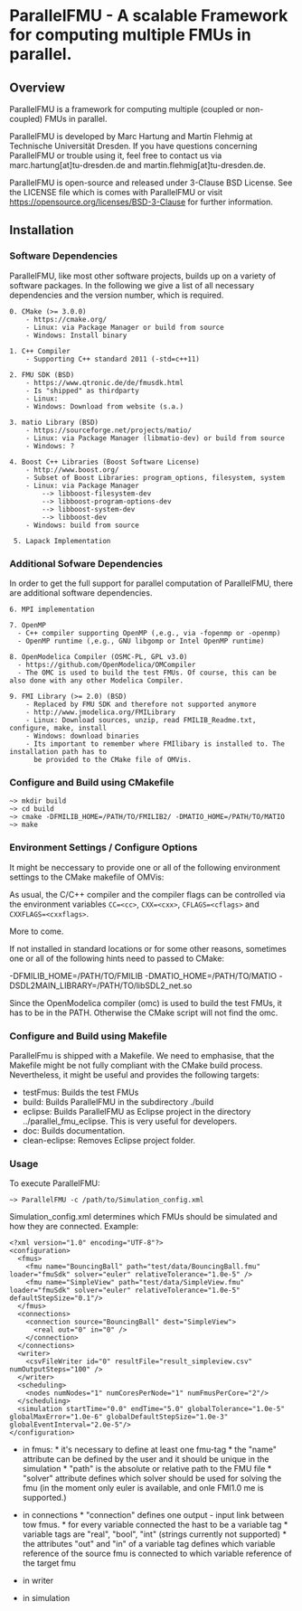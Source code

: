 # ParallelFMU - A scalable Framework for computing multiple FMUs in parallel.


## Overview
ParallelFMU is a framework for computing multiple (coupled or non-coupled) FMUs in parallel.

ParallelFMU is developed by Marc Hartung and Martin Flehmig at Technische Universität Dresden. If
you have questions concerning ParallelFMU or trouble using it, feel free to contact us via
marc.hartung[at]tu-dresden.de and martin.flehmig[at]tu-dresden.de.

ParallelFMU is open-source and released under 3-Clause BSD License. See the LICENSE
file which is comes with ParallelFMU or visit https://opensource.org/licenses/BSD-3-Clause for
further information.


## Installation

### Software Dependencies
ParallelFMU, like most other software projects, builds up on a variety of software packages. In
the following we give a list of all necessary dependencies and the version number, which is
required.

    0. CMake (>= 3.0.0)
        - https://cmake.org/
        - Linux: via Package Manager or build from source
        - Windows: Install binary

    1. C++ Compiler
        - Supporting C++ standard 2011 (-std=c++11)

    2. FMU SDK (BSD)
        - https://www.qtronic.de/de/fmusdk.html
        - Is "shipped" as thirdparty
        - Linux:
        - Windows: Download from website (s.a.)

    3. matio Library (BSD)
        - https://sourceforge.net/projects/matio/
        - Linux: via Package Manager (libmatio-dev) or build from source
        - Windows: ?

    4. Boost C++ Libraries (Boost Software License)
        - http://www.boost.org/
        - Subset of Boost Libraries: program_options, filesystem, system
        - Linux: via Package Manager
            --> libboost-filesystem-dev
            --> libboost-program-options-dev
            --> libboost-system-dev
            --> libboost-dev
        - Windows: build from source

     5. Lapack Implementation

### Additional Sofware Dependencies
In order to get the full support for parallel computation of ParallelFMU, there are additional
software dependencies.

    6. MPI implementation

    7. OpenMP
      - C++ compiler supporting OpenMP (,e.g., via -fopenmp or -openmp)
      - OpenMP runtime (,e.g., GNU libgomp or Intel OpenMP runtime)

    8. OpenModelica Compiler (OSMC-PL, GPL v3.0)
      - https://github.com/OpenModelica/OMCompiler
      - The OMC is used to build the test FMUs. Of course, this can be also done with any other Modelica Compiler.

    9. FMI Library (>= 2.0) (BSD)
        - Replaced by FMU SDK and therefore not supported anymore
        - http://www.jmodelica.org/FMILibrary
        - Linux: Download sources, unzip, read FMILIB_Readme.txt, configure, make, install
        - Windows: download binaries
        - Its important to remember where FMIlibary is installed to. The installation path has to
          be provided to the CMake file of OMVis.


### Configure and Build using CMakefile
```
~> mkdir build
~> cd build
~> cmake -DFMILIB_HOME=/PATH/TO/FMILIB2/ -DMATIO_HOME=/PATH/TO/MATIO
~> make
```

### Environment Settings / Configure Options
It might be neccessary to provide one or all of the following environment settings to the CMake
makefile of OMVis:

As usual, the C/C++ compiler and the compiler flags can be controlled via the environment variables
`CC=<cc>`, `CXX=<cxx>`, `CFLAGS=<cflags>` and `CXXFLAGS=<cxxflags>`.

More to come.

If not installed in standard locations or for some other reasons, sometimes one or all of the following
hints need to passed to CMake:

-DFMILIB_HOME=/PATH/TO/FMILIB
-DMATIO_HOME=/PATH/TO/MATIO
-DSDL2MAIN_LIBRARY=/PATH/TO/libSDL2_net.so

Since the OpenModelica compiler (omc) is used to build the test FMUs, it has to be in the PATH. Otherwise
the CMake script will not find the omc.


### Configure and Build using Makefile
ParallelFmu is shipped with a Makefile. We need to emphasise, that the Makefile might be not fully
compliant with the CMake build process. Nevertheless, it might be useful and provides the following
targets:

  * testFmus: Builds the test FMUs
  * build: Builds ParallelFMU in the subdirectory ./build
  * eclipse: Builds ParallelFMU as Eclipse project in the directory ../parallel_fmu_eclipse. This is very useful for developers.
  * doc: Builds documentation.
  * clean-eclipse: Removes Eclipse project folder.


### Usage
To execute ParallelFMU:
```
~> ParallelFMU -c /path/to/Simulation_config.xml
```

Simulation_config.xml determines which FMUs should be simulated and how they are connected. Example:
```
<?xml version="1.0" encoding="UTF-8"?>
<configuration>
  <fmus>
    <fmu name="BouncingBall" path="test/data/BouncingBall.fmu" loader="fmuSdk" solver="euler" relativeTolerance="1.0e-5" />
    <fmu name="SimpleView" path="test/data/SimpleView.fmu" loader="fmuSdk" solver="euler" relativeTolerance="1.0e-5" defaultStepSize="0.1"/>
  </fmus>
  <connections>
    <connection source="BouncingBall" dest="SimpleView">
      <real out="0" in="0" />
    </connection>
  </connections>
  <writer>
    <csvFileWriter id="0" resultFile="result_simpleview.csv" numOutputSteps="100" />
  </writer>
  <scheduling>
    <nodes numNodes="1" numCoresPerNode="1" numFmusPerCore="2"/>
  </scheduling>
  <simulation startTime="0.0" endTime="5.0" globalTolerance="1.0e-5" globalMaxError="1.0e-6" globalDefaultStepSize="1.0e-3" globalEventInterval="2.0e-5"/>
</configuration>
```
   * in fmus:
    * it's necessary to define at least one fmu-tag
    * the "name" attribute can be defined by the user and it should be unique in the simulation
    * "path" is the absolute or relative path to the FMU file
    * "solver" attribute defines which solver should be used for solving the fmu (in the moment only euler is available, and onle FMI1.0 me is supported.)
   * in connections
    * "connection" defines one output - input link between tow fmus.
    * for every variable connected the hast to be a variable tag
    * variable tags are "real", "bool", "int" (strings currently not supported)
    * the attributes "out" and "in" of a variable tag defines which variable reference of the source fmu is connected to which variable reference of the target fmu
  * in writer

  * in simulation

